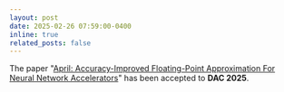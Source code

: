 ```yaml
---
layout: post
date: 2025-02-26 07:59:00-0400
inline: true
related_posts: false
---
```


The paper "[April: Accuracy-Improved Floating-Point Approximation For Neural Network Accelerators](https://soldierchen.github.io/publications/)" has been accepted to **DAC 2025**. 